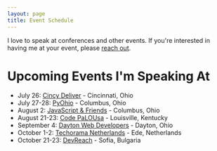 ```yaml
---
layout: page
title: Event Schedule
---
```


I love to speak at conferences and other events. If you're interested in having me at your event, please [reach out](mailto:guy@guyroyse.com).

# Upcoming Events I'm Speaking At

- July 26: [Cincy Deliver](https://www.dayofagile.org/) - Cincinnati, Ohio
- July 27-28: [PyOhio](https://www.pyohio.org/2019/) - Columbus, Ohio
- August 2: [JavaScript & Friends](https://www.javascriptandfriends.com/) - Columbus, Ohio
- August 21-23: [Code PaLOUsa](http://www.codepalousa.com/) - Louisville, Kentucky
- September 4: [Dayton Web Developers](https://www.meetup.com/dayton-web-developers/) - Dayton, Ohio
- October 1-2: [Techorama Netherlands](https://www.techorama.nl/) - Ede, Netherlands
- October 21-23: [DevReach](https://www.telerik.com/devreach) - Sofia, Bulgaria
